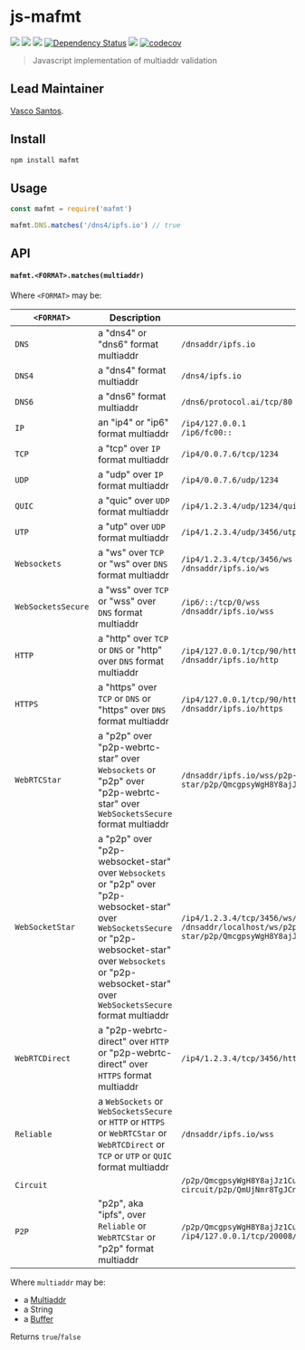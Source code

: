 js-mafmt
========

[![](https://img.shields.io/badge/made%20by-Protocol%20Labs-blue.svg?style=flat-square)](http://protocol.ai)
[![](https://img.shields.io/badge/project-multiformats-blue.svg?style=flat-square)](https://github.com/multiformats/multiformats)
[![](https://img.shields.io/badge/freenode-%23ipfs-blue.svg?style=flat-square)](https://webchat.freenode.net/?channels=%23ipfs)
[![Dependency Status](https://david-dm.org/multiformats/js-mafmt.svg?style=flat-square)](https://david-dm.org/multiformats/js-mafmt)
[![](https://img.shields.io/travis/multiformats/js-mafmt.svg?style=flat-square)](https://travis-ci.com/multiformats/js-mafmt)
[![codecov](https://img.shields.io/codecov/c/github/multiformats/js-mafmt.svg?style=flat-square)](https://codecov.io/gh/multiformats/js-mafmt)

> Javascript implementation of multiaddr validation

## Lead Maintainer

[Vasco Santos](https://github.com/vasco-santos).

## Install

```sh
npm install mafmt
```

## Usage

```js
const mafmt = require('mafmt')

mafmt.DNS.matches('/dns4/ipfs.io') // true
```

## API

#### `mafmt.<FORMAT>.matches(multiaddr)`

Where `<FORMAT>` may be:

| `<FORMAT>` | Description | Example(s) |
| --- | --- | --- |
| `DNS` | a "dns4" or "dns6" format multiaddr | `/dnsaddr/ipfs.io`
| `DNS4` | a "dns4" format multiaddr | `/dns4/ipfs.io` |
| `DNS6` | a "dns6" format multiaddr | `/dns6/protocol.ai/tcp/80` |
| `IP` | an "ip4" or "ip6" format multiaddr | `/ip4/127.0.0.1` <br> `/ip6/fc00::` |
| `TCP` | a "tcp" over `IP` format multiaddr | `/ip4/0.0.7.6/tcp/1234` |
| `UDP` | a "udp" over `IP` format multiaddr | `/ip4/0.0.7.6/udp/1234` |
| `QUIC` | a "quic" over `UDP` format multiaddr | `/ip4/1.2.3.4/udp/1234/quic` |
| `UTP` | a "utp" over `UDP` format multiaddr | `/ip4/1.2.3.4/udp/3456/utp` |
| `Websockets` | a "ws" over `TCP` or "ws" over `DNS` format multiaddr | `/ip4/1.2.3.4/tcp/3456/ws` <br> `/dnsaddr/ipfs.io/ws` |
| `WebSocketsSecure` | a "wss" over `TCP` or "wss" over `DNS` format multiaddr | `/ip6/::/tcp/0/wss` <br> `/dnsaddr/ipfs.io/wss` |
| `HTTP` | a "http" over `TCP` or `DNS` or "http" over `DNS` format multiaddr | `/ip4/127.0.0.1/tcp/90/http` <br> `/dnsaddr/ipfs.io/http` |
| `HTTPS` | a "https" over `TCP` or `DNS` or "https" over `DNS` format multiaddr | `/ip4/127.0.0.1/tcp/90/https` <br> `/dnsaddr/ipfs.io/https` |
| `WebRTCStar` | a "p2p" over "p2p-webrtc-star" over `Websockets` or "p2p" over "p2p-webrtc-star" over `WebSocketsSecure` format multiaddr | `/dnsaddr/ipfs.io/wss/p2p-webrtc-star/p2p/QmcgpsyWgH8Y8ajJz1Cu72KnS5uo2Aa2LpzU7kinSoooo4` |
| `WebSocketStar` | a "p2p" over "p2p-websocket-star" over `Websockets` or "p2p" over "p2p-websocket-star" over `WebSocketsSecure` or "p2p-websocket-star" over `Websockets` or "p2p-websocket-star" over `WebSocketsSecure` format multiaddr | `/ip4/1.2.3.4/tcp/3456/ws/p2p-websocket-star` <br> `/dnsaddr/localhost/ws/p2p-websocket-star/p2p/QmcgpsyWgH8Y8ajJz1Cu72KnS5uo2Aa2LpzU7kinSoooo4` |
| `WebRTCDirect` | a "p2p-webrtc-direct" over `HTTP` or "p2p-webrtc-direct" over `HTTPS` format multiaddr | `/ip4/1.2.3.4/tcp/3456/http/p2p-webrtc-direct` |
| `Reliable` | a `WebSockets` or `WebSocketsSecure` or `HTTP` or `HTTPS` or `WebRTCStar` or `WebRTCDirect` or `TCP` or `UTP` or `QUIC` format multiaddr | `/dnsaddr/ipfs.io/wss` |
| `Circuit` |  | `/p2p/QmcgpsyWgH8Y8ajJz1Cu72KnS5uo2Aa2LpzU7kinSoooo4/p2p-circuit/p2p/QmUjNmr8TgJCn1Ao7DvMy4cjoZU15b9bwSCBLE3vwXiwgj` |
| `P2P` | "p2p", aka "ipfs", over `Reliable` or `WebRTCStar` or "p2p" format multiaddr | `/p2p/QmcgpsyWgH8Y8ajJz1Cu72KnS5uo2Aa2LpzU7kinSoooo4` <br> `/ip4/127.0.0.1/tcp/20008/ws/p2p/QmUjNmr8TgJCn1Ao7DvMy4cjoZU15b9bwSCBLE3vwXiwgj` |

Where `multiaddr` may be:

* a [Multiaddr](https://www.npmjs.com/package/multiaddr)
* a String
* a [Buffer](https://www.npmjs.com/package/buffer)

Returns `true`/`false`
